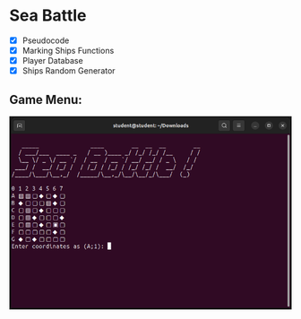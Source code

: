 # Sea Battle
- [x] Pseudocode
- [x] Marking Ships Functions
- [x] Player Database
- [x] Ships Random Generator

## Game Menu:
![alt text](https://github.com/jarnovs/sea_battle/blob/main/custom/sea_battle.png?raw=true)
